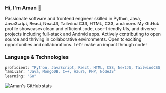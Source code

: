 ### Hi, I'm Aman 👋

<p> Passionate software and frontend engineer skilled in Python, Java, JavaScript, React, NextJS, Tailwind CSS, HTML, CSS, and more. My GitHub profile showcases clean and efficient code, user-friendly UIs, and diverse projects including full-stack and Android apps. Actively contributing to open source and thriving in collaborative environments. Open to exciting opportunities and collaborations. Let's make an impact through code! </p>

### Language & Technologies
```javascript
proficient: "Python, JavaScript, React, HTML, CSS, NextJS, TailwindCSS, SQL, Firebase"
familiar: "Java, MongoDB, C++, Azure, PHP, NodeJS"
learning: "Go"
```

![Aman's GitHub stats](https://github-readme-stats.vercel.app/api?username=Amandeep2230&show_icons=true&theme=radical)

